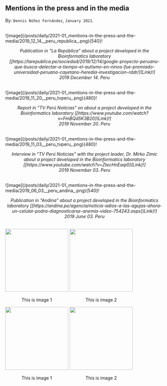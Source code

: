 
## Mentions in the press and in the media ##

By: ```Dennis Núñez Fernández```, ```January 2021```.


<br>
![image](/posts/daily/2021-01_mentions-in-the-press-and-the-media/2019_12_14__peru_republica_.png){540}!
<p style="text-align:center;"><i>Publication in "La República" about a project developed in the Bioinformatics laboratory [[https://larepublica.pe/sociedad/2019/12/14/google-proyecto-peruano-que-busca-detectar-a-tiempo-el-autismo-en-ninos-fue-premiado-universidad-peruana-cayetano-heredia-investigacion-rddr/](Link)!] <br> 2019 December 14. Peru</i></p>
<br>
![image](/posts/daily/2021-01_mentions-in-the-press-and-the-media/2019_11_20__peru_tvperu_.png){480}!
<p style="text-align:center;"><i>Report in "TV Perú Noticias" on about a project developed in the Bioinformatics laboratory [[https://www.youtube.com/watch?v=FmBQd5K3B20](Link)!] <br> 2019 November 20. Peru</i></p>
<br>
![image](/posts/daily/2021-01_mentions-in-the-press-and-the-media/2019_11_03__peru_tvperu_.png){480}!
<p style="text-align:center;"><i>Interview in "TV Perú Noticias" with the project leader, Dr. Mirko Zimic about a project developed in the Bioinformatics laboratory [[https://www.youtube.com/watch?v=ZtecHnEaqi0](Link)!] <br> 2019 November 03. Peru</i></p>
<br>
![image](/posts/daily/2021-01_mentions-in-the-press-and-the-media/2019_06_03__peru_andina_.png){540}!
<p style="text-align:center;"><i>Publication in "Andina" about a project developed in the Bioinformatics laboratory [[https://andina.pe/agencia/noticia-adios-a-las-agujas-ahora-un-celular-podra-diagnosticarse-anemia-video-754243.aspx](Link)!] <br> 2019 June 03. Peru</i></p>
<br>




<div>
    <div style="float:left;margin-right:5px;">
        <img src="https://dennishnf.github.io/posts/daily/2021-01_mentions-in-the-press-and-the-media/2019_12_14__peru_republica_.png" height="200" width="200"  />
        <p style="text-align:center;">This is image 1</p>
    </div>
    <div style="float:left;margin-right:5px;">
        <img class="middle-img" src="https://dennishnf.github.io/posts/daily/2021-01_mentions-in-the-press-and-the-media/2019_11_20__peru_tvperu_.png" height="200" width="200" />
        <p style="text-align:center;">This is image 2</p>
    </div>
    <div style="float:left;margin-right:5px;">
        <img src="https://dennishnf.github.io/posts/daily/2021-01_mentions-in-the-press-and-the-media/2019_11_03__peru_tvperu_.png" height="200" width="200"  />
        <p style="text-align:center;">This is image 1</p>
    </div>
    <div style="float:left;margin-right:5px;">
        <img class="middle-img" src="https://dennishnf.github.io/posts/daily/2021-01_mentions-in-the-press-and-the-media/2019_06_03__peru_andina_.png" height="200" width="200" />
        <p style="text-align:center;">This is image 2</p>
    </div>
</div>

